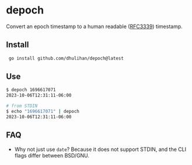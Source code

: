 # depoch

Convert an epoch timestamp to a human readable ([RFC3339](https://ijmacd.github.io/rfc3339-iso8601/)) timestamp.

## Install

```sh
 go install github.com/dhulihan/depoch@latest
```

## Use

```sh
$ depoch 1696617071
2023-10-06T12:31:11-06:00

# from STDIN
$ echo "1696617071" | depoch
2023-10-06T12:31:11-06:00
```

## FAQ

* Why not just use `date`? Because it does not support STDIN, and the CLI flags differ between BSD/GNU.
